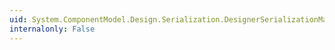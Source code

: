 ```yaml
---
uid: System.ComponentModel.Design.Serialization.DesignerSerializationManager.Errors
internalonly: False
---
```

